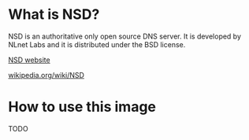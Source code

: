 What is NSD?
============

NSD is an authoritative only open source DNS server. It is developed by NLnet Labs and it is distributed under the BSD license.

[NSD website][1]

[wikipedia.org/wiki/NSD][2]

How to use this image
=====================

TODO

  [1]: https://www.nlnetlabs.nl/projects/nsd/
  [2]: https://en.wikipedia.org/wiki/NSD
